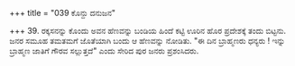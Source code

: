 +++
title = "039 ಕೊನ್ದು ದನುಜನ"

+++
39. ರಕ್ಕಸನನ್ನು ಕೊಂದು ಅವನ ಹೆಣವನ್ನು ಬಂಡಿಯ ಹಿಂದೆ ಕಟ್ಟಿ ಊರಿನ ಹೊರ ಪ್ರದೇಶಕ್ಕೆ ತಂದು ಬಿಟ್ಟನು. ಜನರ ಸಮೂಹ ತಮತಮಗೆ ಜೊತೆಯಾಗಿ ಬಂದು ಆ ಹೆಣವನ್ನು ನೋಡಿತು. "ಈ ದಿನ ಬ್ರಾಹ್ಮಣರು ಧನ್ಯರು ! ಇನ್ನು ಬ್ರಾಹ್ಮಣ ಜಾತಿಗೆ ಗೌರವ ಸಲ್ಲುತ್ತದೆ" ಎಂದು ಸೇರಿದ ಪುರ ಜನರು ಪ್ರಶಂಸಿದರು.